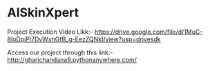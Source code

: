 # AISkinXpert
Project Execution Video Likk:- https://drive.google.com/file/d/1MuC-8IoDpiPi7DvWxhGfB_g-EezZQNkI/view?usp=drivesdk




Access our project through this link:- http://gharichandana9.pythonanywhere.com/
